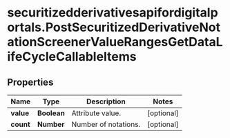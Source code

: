 # securitizedderivativesapifordigitalportals.PostSecuritizedDerivativeNotationScreenerValueRangesGetDataLifeCycleCallableItems

## Properties

Name | Type | Description | Notes
------------ | ------------- | ------------- | -------------
**value** | **Boolean** | Attribute value. | [optional] 
**count** | **Number** | Number of notations. | [optional] 


